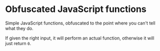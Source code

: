# Obfuscated JavaScript functions
Simple JavaScript functions, obfuscated to the point where you can't tell what they do.

If given the right input, it will perform an actual function, otherwise it will just return `0`.
